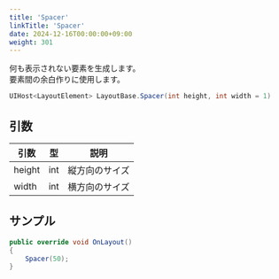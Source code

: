 ```yaml
---
title: 'Spacer'
linkTitle: 'Spacer'
date: 2024-12-16T00:00:00+09:00
weight: 301
---
```


何も表示されない要素を生成します。  
要素間の余白作りに使用します。

```C#
UIHost<LayoutElement> LayoutBase.Spacer(int height, int width = 1)
```

## 引数
|引数|型|説明|
|--|--|--|
|height|int|縦方向のサイズ|
|width|int|横方向のサイズ|


## サンプル

```C#
public override void OnLayout()
{
    Spacer(50);
}
```
